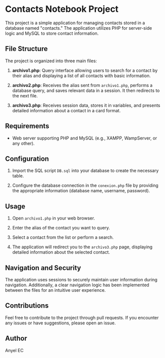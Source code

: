 # Contacts Notebook Project

This project is a simple application for managing contacts stored in a database named "contacts." The application utilizes PHP for server-side logic and MySQL to store contact information.

## File Structure

The project is organized into three main files:

1. **archivo1.php**: Query interface allowing users to search for a contact by their alias and displaying a list of all contacts with basic information.

2. **archivo2.php**: Receives the alias sent from `archivo1.php`, performs a database query, and saves relevant data in a session. It then redirects to the next file.

3. **archivo3.php**: Receives session data, stores it in variables, and presents detailed information about a contact in a card format.

## Requirements

- Web server supporting PHP and MySQL (e.g., XAMPP, WampServer, or any other).

## Configuration

1. Import the SQL script `DB.sql` into your database to create the necessary table.

2. Configure the database connection in the `conexion.php` file by providing the appropriate information (database name, username, password).

## Usage

1. Open `archivo1.php` in your web browser.

2. Enter the alias of the contact you want to query.

3. Select a contact from the list or perform a search.

4. The application will redirect you to the `archivo3.php` page, displaying detailed information about the selected contact.

## Navigation and Security

The application uses sessions to securely maintain user information during navigation. Additionally, a clear navigation logic has been implemented between the files for an intuitive user experience.

## Contributions

Feel free to contribute to the project through pull requests. If you encounter any issues or have suggestions, please open an issue.

## Author

Anyel EC
